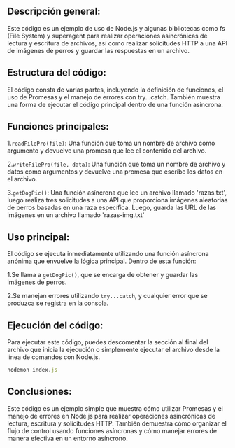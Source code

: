 Descripción general:
--
Este código es un ejemplo de uso de Node.js y algunas bibliotecas como fs (File System) y superagent para realizar operaciones asincrónicas de lectura y escritura de archivos, así como realizar solicitudes HTTP a una API de imágenes de perros y guardar las respuestas en un archivo.

Estructura del código:
--

El código consta de varias partes, incluyendo la definición de funciones, el uso de Promesas y el manejo de errores con try...catch. También muestra una forma de ejecutar el código principal dentro de una función asíncrona.

Funciones principales:
---

1.`readFilePro(file)`: Una función que toma un nombre de archivo como argumento y devuelve una promesa que lee el contenido del archivo.

2.`writeFilePro(file, data)`: Una función que toma un nombre de archivo y datos como argumentos y devuelve una promesa que escribe los datos en el archivo.

3.`getDogPic()`: Una función asíncrona que lee un archivo llamado 'razas.txt', luego realiza tres solicitudes a una API que proporciona imágenes aleatorias de perros basadas en una raza específica. Luego, guarda las URL de las imágenes en un archivo llamado 'razas-img.txt'

Uso principal:
---

El código se ejecuta inmediatamente utilizando una función asíncrona anónima que envuelve la lógica principal. Dentro de esta función:

1.Se llama a `getDogPic()`, que se encarga de obtener y guardar las imágenes de perros.

2.Se manejan errores utilizando `try...catch`, y cualquier error que se produzca se registra en la consola.


Ejecución del código:
------

Para ejecutar este código, puedes descomentar la sección al final del archivo que inicia la ejecución o simplemente ejecutar el archivo desde la línea de comandos con Node.js.

```javascript
nodemon index.js
```

Conclusiones:
----

Este código es un ejemplo simple que muestra cómo utilizar Promesas y el manejo de errores en Node.js para realizar operaciones asincrónicas de lectura, escritura y solicitudes HTTP. También demuestra cómo organizar el flujo de control usando funciones asíncronas y cómo manejar errores de manera efectiva en un entorno asíncrono.